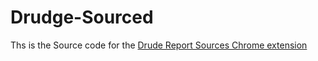 # Drudge-Sourced

Ths is the Source code for the [Drude Report Sources Chrome extension](https://chrome.google.com/webstore/detail/drudge-report-sources/joobjddhgencmahdagpfgljbknfcdbof)
